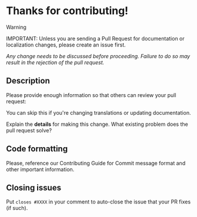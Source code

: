 # Thanks for contributing!

> [!WARNING]
> IMPORTANT: Unless you are sending a Pull Request for documentation or localization changes, please create an issue first.
>
> *Any change needs to be discussed before proceeding. Failure to do so may result in the rejection of the pull request.*

## Description
Please provide enough information so that others can review your pull request:

You can skip this if you're changing translations or updating documentation.

Explain the **details** for making this change. What existing problem does the pull request solve?

<!-- Example: When "Adding a function to do X", explain why it is necessary to have a way to do X. -->

## Code formatting

Please, reference our Contributing Guide for Commit message format and other important information.

## Closing issues

Put `closes #XXXX` in your comment to auto-close the issue that your PR fixes (if such).
